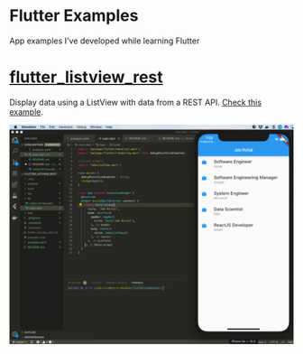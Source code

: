 # Flutter Examples
App examples I've developed while learning Flutter

# [flutter_listview_rest](flutter_listview_rest/README.md)
Display data using a ListView with data from a REST API. [Check this example](flutter_listview_rest/README.md).

![Screenshot](./readme_images/flutter-listview-rest1.png)